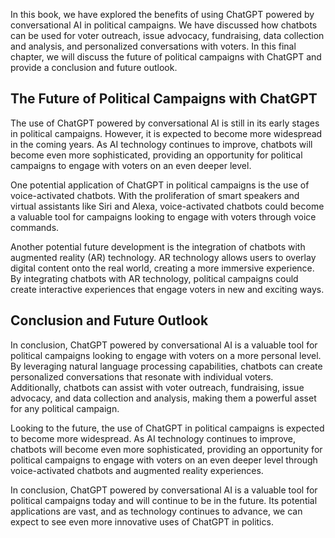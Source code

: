 
In this book, we have explored the benefits of using ChatGPT powered by conversational AI in political campaigns. We have discussed how chatbots can be used for voter outreach, issue advocacy, fundraising, data collection and analysis, and personalized conversations with voters. In this final chapter, we will discuss the future of political campaigns with ChatGPT and provide a conclusion and future outlook.

The Future of Political Campaigns with ChatGPT
----------------------------------------------

The use of ChatGPT powered by conversational AI is still in its early stages in political campaigns. However, it is expected to become more widespread in the coming years. As AI technology continues to improve, chatbots will become even more sophisticated, providing an opportunity for political campaigns to engage with voters on an even deeper level.

One potential application of ChatGPT in political campaigns is the use of voice-activated chatbots. With the proliferation of smart speakers and virtual assistants like Siri and Alexa, voice-activated chatbots could become a valuable tool for campaigns looking to engage with voters through voice commands.

Another potential future development is the integration of chatbots with augmented reality (AR) technology. AR technology allows users to overlay digital content onto the real world, creating a more immersive experience. By integrating chatbots with AR technology, political campaigns could create interactive experiences that engage voters in new and exciting ways.

Conclusion and Future Outlook
-----------------------------

In conclusion, ChatGPT powered by conversational AI is a valuable tool for political campaigns looking to engage with voters on a more personal level. By leveraging natural language processing capabilities, chatbots can create personalized conversations that resonate with individual voters. Additionally, chatbots can assist with voter outreach, fundraising, issue advocacy, and data collection and analysis, making them a powerful asset for any political campaign.

Looking to the future, the use of ChatGPT in political campaigns is expected to become more widespread. As AI technology continues to improve, chatbots will become even more sophisticated, providing an opportunity for political campaigns to engage with voters on an even deeper level through voice-activated chatbots and augmented reality experiences.

In conclusion, ChatGPT powered by conversational AI is a valuable tool for political campaigns today and will continue to be in the future. Its potential applications are vast, and as technology continues to advance, we can expect to see even more innovative uses of ChatGPT in politics.
